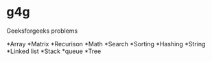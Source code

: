 # g4g
Geeksforgeeks  problems

*Array
*Matrix
*Recurison
*Math
*Search
*Sorting
*Hashing
*String
*Linked list
*Stack
*queue
*Tree

